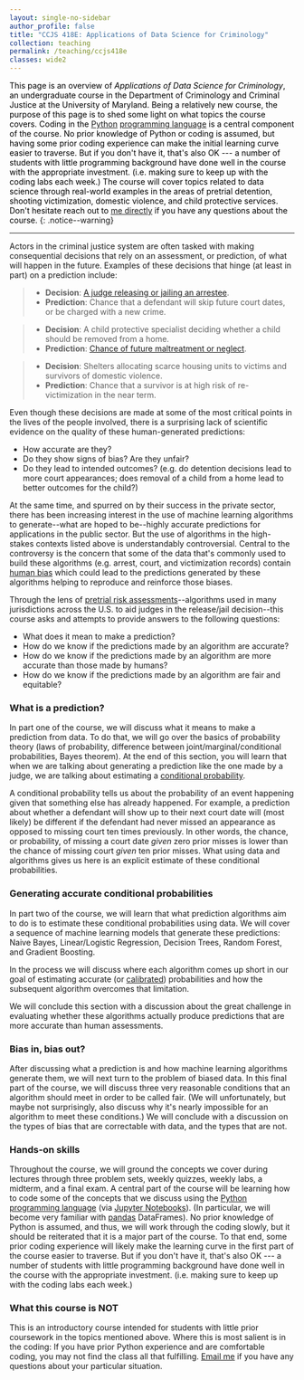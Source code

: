 ```yaml
---
layout: single-no-sidebar
author_profile: false
title: "CCJS 418E: Applications of Data Science for Criminology"
collection: teaching
permalink: /teaching/ccjs418e
classes: wide2
---
```



<span style="color: black">This page is an overview of *Applications of Data Science for Criminology*, an undergraduate course in the Department of Criminology and Criminal Justice at the University of Maryland. Being a relatively new course, the purpose of this page is to shed some light on what topics the course covers. Coding in the [Python](https://www.youtube.com/watch?v=kqtD5dpn9C8) [programming language](https://wiki.python.org/moin/BeginnersGuide/NonProgrammers) is a central component of the course. No prior knowledge of Python or coding is assumed, but having some prior coding experience can make the initial learning curve easier to traverse. But if you don't have it, that's also OK --- a number of students with little programming background have done well in the course with the appropriate investment.  (i.e. making sure to keep up with the coding labs each week.) The course will cover topics related to data science through real-world examples in the areas of pretrial detention, shooting victimization, domestic violence, and child protective services. Don't hesitate reach out to [me directly](mailto:zjelveh@umd.edu) if you have any questions about the course.</span>
{: .notice--warning}

---

Actors in the criminal justice system are often tasked with making consequential decisions that rely on an assessment, or prediction, of what will happen in the future. Examples of these decisions that hinge (at least in part) on a prediction include:  
 > - **Decision**: [A judge releasing or jailing an arrestee](https://knowablemagazine.org/article/society/2022/doing-away-cash-bail). 
 > - **Prediction**: Chance that a defendant will skip future court dates, or be charged with a new crime. 


 > - **Decision**: A child protective specialist deciding whether a child should be removed from a home. 
 > - **Prediction**: [Chance of future maltreatment or neglect](https://mcsilver.nyu.edu/predictive-risk-tools-in-child-welfare-practice/). 


 > - **Decision**: Shelters allocating scarce housing units to victims and survivors of domestic violence. 
 > - **Prediction**: Chance that a survivor is at high risk of re-victimization in the near term. 
 
Even though these decisions are made at some of the most critical points in the lives of the people involved, there is a surprising lack of scientific evidence on the quality of these human-generated predictions:
 - How accurate are they?
 - Do they show signs of bias? Are they unfair? 
 - Do they lead to intended outcomes? (e.g. do detention decisions lead to more court appearances; does removal of a child from a home lead to better outcomes for the child?) 

At the same time, and spurred on by their success in the private sector, there has been increasing interest in the use of machine learning algorithms to generate--what are hoped to be--highly accurate predictions for applications in the public sector. But the use of algorithms in the high-stakes contexts listed above is understandably controversial. Central to the controversy is the concern that some of the data that's commonly used to build these algorithms (e.g. arrest, court, and victimization records) contain [human bias](https://www.nature.com/articles/d41586-020-01846-z) which could lead to the predictions generated by these algorithms helping to reproduce and reinforce those biases. 

Through the lens of [pretrial risk assessments](https://advancingpretrial.org/pretrial-justice/pretrial-justice/)--algorithms used in many jurisdictions across the U.S. to aid judges in the release/jail decision--this course asks and attempts to provide answers to the following questions:
 - What does it mean to make a prediction?
 - How do we know if the predictions made by an algorithm are accurate? 
 - How do we know if the predictions made by an algorithm are more accurate than those made by humans?
 - How do we know if the predictions made by an algorithm are fair and equitable?

### What is a prediction?
In part one of the course, we will discuss what it means to make a prediction from data. To do that, we will go over the basics of probability theory (laws of probability, difference between joint/marginal/conditional probabilities, Bayes theorem). At the end of this section, you will learn that when we are talking about generating a prediction like the one made by a judge, we are talking about estimating a [conditional probability](https://www.khanacademy.org/commoncore/grade-HSS-S-CP). 

A conditional probability tells us about the probability of an event happening given that something else has already happened. For example, a prediction about whether a defendant will show up to their next court date will (most likely) be different if the defendant had never missed an appearance as opposed to missing court ten times previously. In other words, the chance, or probability, of missing a court date *given* zero prior misses is lower than the chance of missing court *given* ten prior misses. What using data and algorithms gives us here is an explicit estimate of these conditional probabilities.


### Generating accurate conditional probabilities
In part two of the course, we will learn that what prediction algorithms aim to do is to estimate these conditional probabilities using data. We will cover a sequence of machine learning models that generate these predictions: Naive Bayes, Linear/Logistic Regression, Decision Trees, Random Forest, and Gradient Boosting.  

In the process we will discuss where each algorithm comes up short in our goal of estimating accurate (or [calibrated](https://projects.fivethirtyeight.com/checking-our-work/)) probabilities and how the subsequent algorithm overcomes that limitation. 

We will conclude this section with a discussion about the great challenge in evaluating whether these algorithms actually produce predictions that are more accurate than human assessments.  

### Bias in, bias out?
After discussing what a prediction is and how machine learning algorithms generate them, we will next turn to the problem of biased data. In this final part of the course, we will discuss three very reasonable conditions that an algorithm should meet in order to be called fair. (We will unfortunately, but maybe not surprisingly, also discuss why it's nearly impossible for an algorithm to meet these conditions.) We will conclude with a discussion on the types of bias that are correctable with data, and the types that are not. 

### Hands-on skills
Throughout the course, we will ground the concepts we cover during lectures through three problem sets, weekly quizzes, weekly labs, a midterm, and a final exam. A central part of the course will be learning how to code some of the concepts that we discuss using the [Python](https://www.youtube.com/watch?v=kqtD5dpn9C8) [programming language](https://wiki.python.org/moin/BeginnersGuide/NonProgrammers) (via [Jupyter Notebooks](https://jupyter.org/try-jupyter/retro/notebooks/?path=notebooks/Intro.ipynb)). (In particular, we will become very familiar with [pandas](https://www.learndatasci.com/tutorials/python-pandas-tutorial-complete-introduction-for-beginners/) DataFrames). No prior knowledge of Python is assumed, and thus, we will work through the coding slowly, but it should be reiterated that it is a major part of the course. To that end, some prior coding experience will likely make the learning curve in the first part of the course easier to traverse. But if you don't have it, that's also OK --- a number of students with little programming background have done well in the course with the appropriate investment. (i.e. making sure to keep up with the coding labs each week.) 

### What this course is NOT
This is an introductory course intended for students with little prior coursework in the topics mentioned above. Where this is most salient is in the coding: If you have prior Python experience and are comfortable coding, you may not find the class all that fulfilling. [Email me](mailto:zjelveh@umd.edu) if you have any questions about your particular situation.


